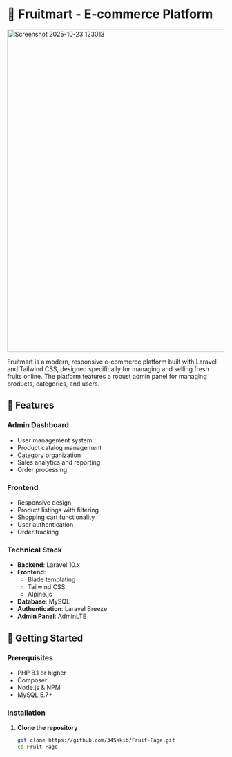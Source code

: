 # 🍎 Fruitmart - E-commerce Platform
<img width="1127" height="746" alt="Screenshot 2025-10-23 123013" src="https://github.com/user-attachments/assets/4a7dab6c-cc92-4ec4-87f6-2e903433b6f5" />


Fruitmart is a modern, responsive e-commerce platform built with Laravel and Tailwind CSS, designed specifically for managing and selling fresh fruits online. The platform features a robust admin panel for managing products, categories, and users.

## 🌟 Features

### Admin Dashboard
- User management system
- Product catalog management
- Category organization
- Sales analytics and reporting
- Order processing

### Frontend
- Responsive design
- Product listings with filtering
- Shopping cart functionality
- User authentication
- Order tracking

### Technical Stack
- **Backend**: Laravel 10.x
- **Frontend**: 
  - Blade templating
  - Tailwind CSS
  - Alpine.js
- **Database**: MySQL
- **Authentication**: Laravel Breeze
- **Admin Panel**: AdminLTE

## 🚀 Getting Started

### Prerequisites
- PHP 8.1 or higher
- Composer
- Node.js & NPM
- MySQL 5.7+

### Installation

1. **Clone the repository**
   ```bash
   git clone https://github.com/34Sakib/Fruit-Page.git
   cd Fruit-Page

